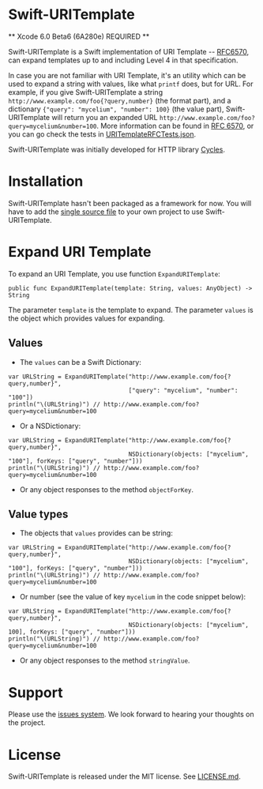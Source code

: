 Swift-URITemplate
====

** Xcode 6.0 Beta6 (6A280e) REQUIRED **

Swift-URITemplate is a Swift implementation of URI Template -- 
[RFC6570](http://tools.ietf.org/html/rfc6570), can expand templates up to and 
including Level 4 in that specification.

In case you are not familiar with URI Template, it's an utility which can be used 
to expand a string with values, like what `printf` does, but for URL. For example, 
if you give Swift-URITemplate a string `http://www.example.com/foo{?query,number}` 
(the format part), and a dictionary `{"query": "mycelium", "number": 100}` 
(the value part), Swift-URITemplate will return you an expanded URL 
`http://www.example.com/foo?query=mycelium&number=100`. More information can be 
found in [RFC 6570](http://tools.ietf.org/html/rfc6570), or you can go check the 
tests in [URITemplateRFCTests.json](https://github.com/weipin/Swift-URITemplate/blob/master/tests/URITemplateRFCTests.json).

Swift-URITemplate was initially developed for HTTP library [Cycles](http://www.swift-cycles.org).


Installation
====
Swift-URITemplate hasn't been packaged as a framework for now. You will have to 
add the [single source file](https://github.com/weipin/Swift-URITemplate/blob/master/source/URITemplate.swift) 
to your own project to use Swift-URITemplate.


Expand URI Template
====

To expand an URI Template, you use function `ExpandURITemplate`:

```
public func ExpandURITemplate(template: String, values: AnyObject) -> String
```

The parameter `template` is the template to expand. The parameter `values` is the 
object which provides values for expanding. 

Values
----

- The `values` can be a Swift Dictionary:

```
var URLString = ExpandURITemplate("http://www.example.com/foo{?query,number}",
                                  ["query": "mycelium", "number": "100"])
println("\(URLString)") // http://www.example.com/foo?query=mycelium&number=100
```

- Or a NSDictionary:

```
var URLString = ExpandURITemplate("http://www.example.com/foo{?query,number}",
                                  NSDictionary(objects: ["mycelium", "100"], forKeys: ["query", "number"]))
println("\(URLString)") // http://www.example.com/foo?query=mycelium&number=100
```

- Or any object responses to the method `objectForKey`.


Value types
----

- The objects that `values` provides can be string:

```
var URLString = ExpandURITemplate("http://www.example.com/foo{?query,number}",
                                  NSDictionary(objects: ["mycelium", "100"], forKeys: ["query", "number"]))
println("\(URLString)") // http://www.example.com/foo?query=mycelium&number=100
```

- Or number (see the value of key `mycelium` in the code snippet below):

```
var URLString = ExpandURITemplate("http://www.example.com/foo{?query,number}",
                                  NSDictionary(objects: ["mycelium", 100], forKeys: ["query", "number"]))
println("\(URLString)") // http://www.example.com/foo?query=mycelium&number=100
```

- Or any object responses to the method `stringValue`.


Support
====
Please use the [issues system](https://github.com/weipin/Swift-URITemplate/issues). 
We look forward to hearing your thoughts on the project.


License
====
Swift-URITemplate is released under the MIT license. See [LICENSE.md](https://github.com/weipin/Swift-URITemplate/blob/master/LICENSE).
